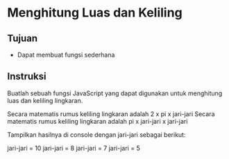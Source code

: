 # Menghitung Luas dan Keliling

## Tujuan

* Dapat membuat fungsi sederhana

## Instruksi
Buatlah sebuah fungsi JavaScript yang dapat digunakan untuk menghitung luas dan keliling lingkaran.

Secara matematis rumus keliling lingkaran adalah 2 x pi x jari-jari
Secara matematis rumus keliling lingkaran adalah pi x jari-jari x jari-jari

Tampilkan hasilnya di console dengan jari-jari sebagai berikut:

jari-jari = 10
jari-jari = 8
jari-jari = 7
jari-jari = 5
